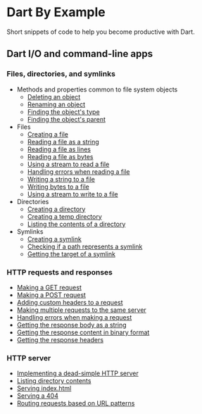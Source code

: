 # Dart By Example

Short snippets of code to help you become productive with Dart.

##  Dart I/O and command-line apps

### Files, directories, and symlinks
* Methods and properties common to file system objects
  * [Deleting an object](example/dart_io/files_directories_and_symlinks/deleting_a_file_directory_or_symlink.dart)
  * [Renaming an object](example/dart_io/files_directories_and_symlinks/renaming_a_file_directory_or_link.dart)
  * [Finding the object's type](example/dart_io/files_directories_and_symlinks/finding_the_type_of_a_filesystem_object.dart)
  * [Finding the object's parent](example/dart_io/files_directories_and_symlinks/getting_the_parent_directory.dart)
* Files
    * [Creating a file](example/dart_io/files_directories_and_symlinks/files/creating_a_file.dart)
    * [Reading a file as a string](example/dart_io/files_directories_and_symlinks/files/reading_a_file_as_a_string.dart)
    * [Reading a file as lines](example/dart_io/files_directories_and_symlinks/files/reading_a_file_as_lines.dart)
    * [Reading a file as bytes](example/dart_io/files_directories_and_symlinks/files/reading_a_file_as_bytes.dart)
    * [Using a stream to read a file](example/dart_io/files_directories_and_symlinks/files/reading_a_file_using_a_stream.dart)
    * [Handling errors when reading a file](example/dart_io/files_directories_and_symlinks/files/handling_errors_when_reading_a_file.dart)
    * [Writing a string to a file](example/dart_io/files_directories_and_symlinks/files/writing_a_string_to_a_file.dart)
    * [Writing bytes to a file](example/dart_io/files_directories_and_symlinks/files/writing_bytes_to_a_file.dart)
    * [Using a stream to write to a file](example/dart_io/files_directories_and_symlinks/files/writing_to_a_file_using_a_stream.dart)
* Directories
    * [Creating a directory](example/dart_io/files_directories_and_symlinks/directories/creating_a_directory.dart)
    * [Creating a temp directory](example/dart_io/files_directories_and_symlinks/directories/creating_a_temporary_directory.dart)
    * [Listing the contents of a directory](example/dart_io/files_directories_and_symlinks/directories/listing_the_contents_of_a_directory.dart)
* Symlinks
    * [Creating a symlink](example/dart_io/files_directories_and_symlinks/symlinks/creating_a_symlink.dart)
    * [Checking if a path represents a symlink](example/dart_io/files_directories_and_symlinks/symlinks/checking_if_a_path_represents_a_symlink.dart)
    * [Getting the target of a symlink](example/dart_io/files_directories_and_symlinks/symlinks/getting_the_target_of_a_link.dart)

### HTTP requests and responses
* [Making a GET request](example/dart_io/http/making_a_get_request.dart)
* [Making a POST request](example/dart_io/http/making_a_post_request.dart)
* [Adding custom headers to a request](example/dart_io/http/adding_custom_headers.dart)
* [Making multiple requests to the same server](example/dart_io/http/making_multiple_requests_to_the_same_server.dart)
* [Handling errors when making a request](example/dart_io/http/handling_an_httprequest_error.dart)
* [Getting the response body as a string](example/dart_io/http/reading_the_response_body.dart)
* [Getting the response content in binary format](example/dart_io/http/getting_the_response_content_in_binary_format.dart)
* [Getting the response headers](example/dart_io/http/getting_the_response_headers.dart)

### HTTP server
* [Implementing a dead-simple HTTP server](example/dart_io/http_server/implementing_a_dead_simple_http_server.dart)
* [Listing directory contents](example/dart_io/http_server/listing_directory_contents.dart)
* [Serving index.html](example/dart_io/http_server/serving_index_html.dart)
* [Serving a 404](example/dart_io/http_server/serving_a_404.dart)
* [Routing requests based on URL patterns](example/dart_io/http_server/routing_requests_based_on_url_patterns.dart)
